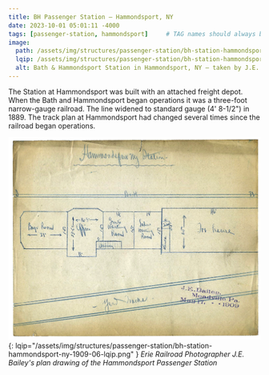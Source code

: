 ```yaml
---
title: BH Passenger Station — Hammondsport, NY
date: 2023-10-01 05:01:11 -4000
tags: [passenger-station, hammondsport]     # TAG names should always be lowercase
image:
  path: /assets/img/structures/passenger-station/bh-station-hammondsport-ny-1909-01.jpg
  lqip: /assets/img/structures/passenger-station/bh-station-hammondsport-ny-1909-01-lqip.jpg
  alt: Bath & Hammondsport Station in Hammondsport, NY — taken by J.E. Bailey, Photographer, Erie Railroad — circa 1900-1909
---
```

The Station at Hammondsport was built with an attached freight depot. When the Bath and Hammondsport began operations it was a three-foot narrow-gauge railroad. The line widened to standard gauge (4' 8-1/2") in 1889. The track plan at Hammondsport had changed several times since the railroad began operations.

![J.E. Bailey station plan](/assets/img/structures/passenger-station/bh-station-hammondsport-ny-1909-06.png){: lqip="/assets/img/structures/passenger-station/bh-station-hammondsport-ny-1909-06-lqip.png" }
_Erie Railroad Photographer J.E. Bailey's plan drawing of the Hammondsport Passenger Station_